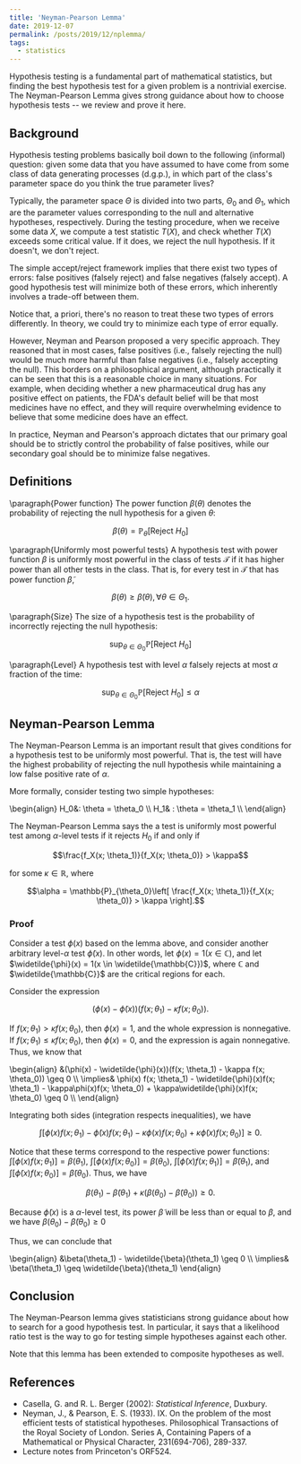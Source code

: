 ```yaml
---
title: 'Neyman-Pearson Lemma'
date: 2019-12-07
permalink: /posts/2019/12/nplemma/
tags:
  - statistics
---
```



Hypothesis testing is a fundamental part of mathematical statistics, but finding the best hypothesis test for a given problem is a nontrivial exercise. The Neyman-Pearson Lemma gives strong guidance about how to choose hypothesis tests -- we review and prove it here.

## Background

Hypothesis testing problems basically boil down to the following (informal) question: given some data that you have assumed to have come from some class of data generating processes (d.g.p.), in which part of the class's parameter space do you think the true parameter lives?

Typically, the parameter space $\Theta$ is divided into two parts, $\Theta_0$ and $\Theta_1$, which are the parameter values corresponding to the null and alternative hypotheses, respectively. During the testing procedure, when we receive some data $X$, we compute a test statistic $T(X)$, and check whether $T(X)$ exceeds some critical value. If it does, we reject the null hypothesis. If it doesn't, we don't reject. 

The simple accept/reject framework implies that there exist two types of errors: false positives (falsely reject) and false negatives (falsely accept). A good hypothesis test will minimize both of these errors, which inherently involves a trade-off between them. 

Notice that, a priori, there's no reason to treat these two types of errors differently. In theory, we could try to minimize each type of error equally. 

However, Neyman and Pearson proposed a very specific approach. They reasoned that in most cases, false positives (i.e., falsely rejecting the null) would be much more harmful than false negatives (i.e., falsely accepting the null). This borders on a philosophical argument, although practically it can be seen that this is a reasonable choice in many situations. For example, when deciding whether a new pharmaceutical drug has any positive effect on patients, the FDA's default belief will be that most medicines have no effect, and they will require overwhelming evidence to believe that some medicine does have an effect.

In practice, Neyman and Pearson's approach dictates that our primary goal should be to strictly control the probability of false positives, while our secondary goal should be to minimize false negatives.

## Definitions

\paragraph{Power function} The power function $\beta(\theta)$ denotes the probability of rejecting the null hypothesis for a given $\theta$:

$$\beta(\theta) = \mathbb{P}_\theta\left[ \text{Reject }H_0 \right]$$

\paragraph{Uniformly most powerful tests} A hypothesis test with power function $\beta$ is uniformly most powerful in the class of tests $\mathcal{T}$ if it has higher power than all other tests in the class. That is, for every test in $\mathcal{T}$ that has power function $\widetilde{\beta}$,

$$\beta(\theta) \geq \widetilde{\beta}(\theta), \forall \theta \in \Theta_1.$$

\paragraph{Size} The size of a hypothesis test is the probability of incorrectly rejecting the null hypothesis:

$$\sup_{\theta \in \Theta_0}\mathbb{P}\left[ \text{Reject }H_0 \right]$$

\paragraph{Level} A hypothesis test with level $\alpha$ falsely rejects at most $\alpha$ fraction of the time:

$$\sup_{\theta \in \Theta_0}\mathbb{P}\left[ \text{Reject }H_0 \right] \leq \alpha$$

## Neyman-Pearson Lemma

The Neyman-Pearson Lemma is an important result that gives conditions for a hypothesis test to be uniformly most powerful. That is, the test will have the highest probability of rejecting the null hypothesis while maintaining a low false positive rate of $\alpha$.

More formally, consider testing two simple hypotheses:

\begin{align} H_0&: \theta = \theta_0 \\\ H_1& : \theta = \theta_1 \\\ \end{align}

The Neyman-Pearson Lemma says the a test is uniformly most powerful test among $\alpha$-level tests if it rejects $H_0$ if and only if 

$$\frac{f_X(x; \theta_1)}{f_X(x; \theta_0)} > \kappa$$

for some $\kappa \in \mathbb{R}$, where 

$$\alpha = \mathbb{P}_{\theta_0}\left[ \frac{f_X(x; \theta_1)}{f_X(x; \theta_0)} > \kappa \right].$$

### Proof

Consider a test $\phi(x)$ based on the lemma above, and consider another arbitrary level-$\alpha$ test $\widetilde{\phi}(x)$. In other words, let $\phi(x) = 1(x \in \mathbb{C})$, and let $\widetilde{\phi}(x) = 1(x \in \widetilde{\mathbb{C}})$, where $\mathbb{C}$ and $\widetilde{\mathbb{C}}$ are the critical regions for each.

Consider the expression 

$$(\phi(x) - \widetilde{\phi}(x))(f(x; \theta_1) - \kappa f(x; \theta_0)).$$

If $f(x; \theta_1) > \kappa f(x; \theta_0)$, then $\phi(x) = 1$, and the whole expression is nonnegative. If $f(x; \theta_1) \leq \kappa f(x; \theta_0)$, then $\phi(x) = 0$, and the expression is again nonnegative. Thus, we know that

\begin{align} &(\phi(x) - \widetilde{\phi}(x))(f(x; \theta_1) - \kappa f(x; \theta_0)) \geq 0 \\\ \implies& \phi(x) f(x; \theta_1) - \widetilde{\phi}(x)f(x; \theta_1) - \kappa\phi(x)f(x; \theta_0) + \kappa\widetilde{\phi}(x)f(x; \theta_0) \geq 0 \\\ \end{align}

Integrating both sides (integration respects inequalities), we have

$$\int\left[\phi(x) f(x; \theta_1) - \widetilde{\phi}(x)f(x; \theta_1) - \kappa\phi(x)f(x; \theta_0) + \kappa\widetilde{\phi}(x)f(x; \theta_0)\right] \geq 0.$$

Notice that these terms correspond to the respective power functions: $\int\left[\phi(x) f(x; \theta_1)\right] = \beta(\theta_1)$, $\int\left[\phi(x) f(x; \theta_0)\right] = \beta(\theta_0)$, $\int\left[\widetilde{\phi}(x) f(x; \theta_1)\right] = \widetilde{\beta}(\theta_1)$, and $\int\left[\widetilde{\phi}(x) f(x; \theta_0)\right] = \widetilde{\beta}(\theta_0)$. Thus, we have

$$\beta(\theta_1) - \widetilde{\beta}(\theta_1) + \kappa(\beta(\theta_0) - \widetilde{\beta}(\theta_0)) \geq 0.$$

Because $\widetilde{\phi}(x)$ is a $\alpha$-level test, its power $\widetilde{\beta}$ will be less than or equal to $\beta$, and we have $\beta(\theta_0) - \widetilde{\beta}(\theta_0) \geq 0$

Thus, we can conclude that 

\begin{align} &\beta(\theta_1) - \widetilde{\beta}(\theta_1) \geq 0 \\\ \implies& \beta(\theta_1) \geq \widetilde{\beta}(\theta_1) \end{align}

## Conclusion

The Neyman-Pearson lemma gives statisticians strong guidance about how to search for a good hypothesis test. In particular, it says that a likelihood ratio test is the way to go for testing simple hypotheses against each other.

Note that this lemma has been extended to composite hypotheses as well.


## References

- Casella, G. and R. L. Berger (2002): *Statistical Inference*, Duxbury.
- Neyman, J., & Pearson, E. S. (1933). IX. On the problem of the most efficient tests of statistical hypotheses. Philosophical Transactions of the Royal Society of London. Series A, Containing Papers of a Mathematical or Physical Character, 231(694-706), 289-337.
- Lecture notes from Princeton's ORF524.


